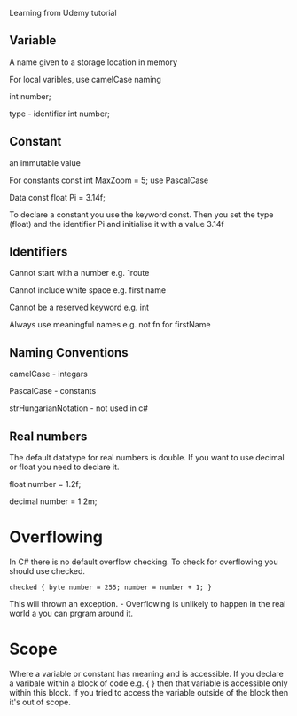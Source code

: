 Learning from Udemy tutorial

## Variable
A name given to a storage location in memory

For local varibles, use camelCase naming

int number;

type - identifier
int number;

## Constant 
an immutable value

For constants const int MaxZoom = 5; use PascalCase

Data
const float Pi = 3.14f;

To declare a constant you use the keyword const.
Then you set the type (float) and the identifier Pi and initialise it with a value 3.14f

## Identifiers
Cannot start with a number e.g. 1route

Cannot include white space e.g. first name

Cannot be a reserved keyword e.g. int

Always use meaningful names e.g. not fn for firstName


## Naming Conventions
camelCase - integars

PascalCase - constants

strHungarianNotation - not used in c#

## Real numbers
The default datatype for real numbers is double. If you want to use decimal or float you need to declare it.

float number = 1.2f;

decimal number = 1.2m;

# Overflowing
In C# there is no default overflow checking. To check for overflowing you should use checked.

`checked
{
byte number = 255;
number = number + 1;
}`

This will thrown an exception. - Overflowing is unlikely to happen in the real world a you can prgram around it. 

# Scope

Where a variable or constant has meaning and is accessible.
If you declare a varibale within a block of code e.g. { } then that variable is accessible only within this block.
If you tried to access the variable outside of the block then it's out of scope.

